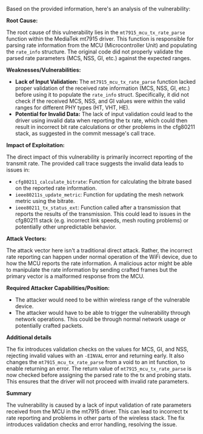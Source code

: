 Based on the provided information, here's an analysis of the vulnerability:

**Root Cause:**

The root cause of this vulnerability lies in the `mt7915_mcu_tx_rate_parse` function within the MediaTek mt7915 driver. This function is responsible for parsing rate information from the MCU (Microcontroller Unit) and populating the `rate_info` structure. The original code did not properly validate the parsed rate parameters (MCS, NSS, GI, etc.) against the expected ranges.

**Weaknesses/Vulnerabilities:**

- **Lack of Input Validation:** The `mt7915_mcu_tx_rate_parse` function lacked proper validation of the received rate information (MCS, NSS, GI, etc.) before using it to populate the `rate_info` struct. Specifically, it did not check if the received MCS, NSS, and GI values were within the valid ranges for different PHY types (HT, VHT, HE).
- **Potential for Invalid Data:** The lack of input validation could lead to the driver using invalid data when reporting the tx rate, which could then result in incorrect bit rate calculations or other problems in the cfg80211 stack, as suggested in the commit message's call trace.

**Impact of Exploitation:**

The direct impact of this vulnerability is primarily incorrect reporting of the transmit rate. The provided call trace suggests the invalid data leads to issues in:
- `cfg80211_calculate_bitrate`: Function for calculating the bitrate based on the reported rate information.
- `ieee80211s_update_metric`: Function for updating the mesh network metric using the bitrate.
- `ieee80211_tx_status_ext`: Function called after a transmission that reports the results of the transmission.
This could lead to issues in the cfg80211 stack (e.g. incorrect link speeds, mesh routing problems) or potentially other unpredictable behavior.

**Attack Vectors:**

The attack vector here isn't a traditional direct attack. Rather, the incorrect rate reporting can happen under normal operation of the WiFi device, due to how the MCU reports the rate information. A malicious actor might be able to manipulate the rate information by sending crafted frames but the primary vector is a malformed response from the MCU.

**Required Attacker Capabilities/Position:**

-   The attacker would need to be within wireless range of the vulnerable device.
-   The attacker would have to be able to trigger the vulnerability through network operations. This could be through normal network usage or potentially crafted packets.

**Additional details**

The fix introduces validation checks on the values for MCS, GI, and NSS, rejecting invalid values with an `-EINVAL` error and returning early. It also changes the `mt7915_mcu_tx_rate_parse` from a void to an int function, to enable returning an error. The return value of `mt7915_mcu_tx_rate_parse` is now checked before assigning the parsed rate to the tx and probing stats.
This ensures that the driver will not proceed with invalid rate parameters.

**Summary**

The vulnerability is caused by a lack of input validation of rate parameters received from the MCU in the mt7915 driver. This can lead to incorrect tx rate reporting and problems in other parts of the wireless stack. The fix introduces validation checks and error handling, resolving the issue.